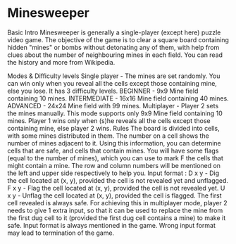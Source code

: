 # Minesweeper
Basic Intro
Minesweeper is generally a single-player (except here) puzzle video game. The objective of the game is to clear a square board containing hidden "mines" or bombs without detonating any of them, with help from clues about the number of neighbouring mines in each field. You can read the history and more from Wikipedia.

Modes & Difficulty levels
Single player - The mines are set randomly. You can win only when you reveal all the cells except those containing mine, else you lose. It has 3 difficulty levels.
BEGINNER - 9x9 Mine field containing 10 mines.
INTERMEDIATE - 16x16 Mine field containing 40 mines.
ADVANCED - 24x24 Mine field with 99 mines.
Multiplayer - Player 2 sets the mines manually. This mode supports only 9x9 Mine field containing 10 mines. Player 1 wins only when (s)he reveals all the cells except those containing mine, else player 2 wins.
Rules
The board is divided into cells, with some mines distributed in them.
The number on a cell shows the number of mines adjacent to it.
Using this information, you can determine cells that are safe, and cells that contain mines.
You will have some flags (equal to the number of mines), which you can use to mark F the cells that might contain a mine.
The row and column numbers will be mentioned on the left and upper side respectively to help you.
Input format :
D x y - Dig the cell located at (x, y), provided the cell is not revealed yet and unflagged.
F x y - Flag the cell located at (x, y), provided the cell is not revealed yet.
U x y - Unflag the cell located at (x, y), provided the cell is flagged.
The first cell revealed is always safe.
For achieving this in multiplayer mode, player 2 needs to give 1 extra input, so that it can be used to replace the mine from the first dug cell to it (provided the first dug cell contains a mine) to make it safe.
Input format is always mentioned in the game. Wrong input format may lead to termination of the game.
